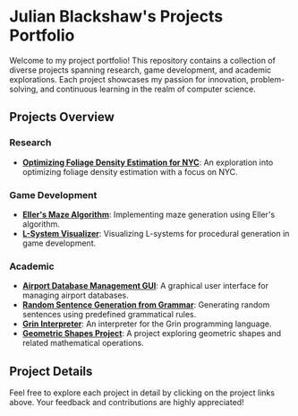 # Julian Blackshaw's Projects Portfolio

Welcome to my project portfolio! This repository contains a collection of diverse projects spanning research, game development, and academic explorations. Each project showcases my passion for innovation, problem-solving, and continuous learning in the realm of computer science.

## Projects Overview

### Research
- [**Optimizing Foliage Density Estimation for NYC**](https://github.com/jyblackshaw/Optimizing-Foliage-Density-Estimation-for-NYC-): An exploration into optimizing foliage density estimation with a focus on NYC.

### Game Development
- [**Eller's Maze Algorithm**](https://github.com/jyblackshaw/Ellers-Maze-Algorithm): Implementing maze generation using Eller's algorithm.
- [**L-System Visualizer**](https://github.com/jyblackshaw/L-Systems-Visualizer): Visualizing L-systems for procedural generation in game development.

### Academic
- [**Airport Database Management GUI**](https://github.com/jyblackshaw/Airport-Database-Management-GUI): A graphical user interface for managing airport databases.
- [**Random Sentence Generation from Grammar**](https://github.com/jyblackshaw/Random-Sentence-Generation-from-Grammar): Generating random sentences using predefined grammatical rules.
- [**Grin Interpreter**](https://github.com/jyblackshaw/Grin-Interpreter): An interpreter for the Grin programming language.
- [**Geometric Shapes Project**](https://github.com/jyblackshaw/Geometric-Shapes-Project): A project exploring geometric shapes and related mathematical operations.

## Project Details

Feel free to explore each project in detail by clicking on the project links above. Your feedback and contributions are highly appreciated!
